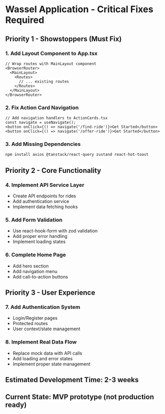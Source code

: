 # Wassel Application - Critical Fixes Required

## Priority 1 - Showstoppers (Must Fix)

### 1. Add Layout Component to App.tsx
```tsx
// Wrap routes with MainLayout component
<BrowserRouter>
  <MainLayout>
    <Routes>
      // ... existing routes
    </Routes>
  </MainLayout>
</BrowserRouter>
```

### 2. Fix Action Card Navigation
```tsx
// Add navigation handlers to ActionCards.tsx
const navigate = useNavigate();
<button onClick={() => navigate('/find-ride')}>Get Started</button>
<button onClick={() => navigate('/offer-ride')}>Get Started</button>
```

### 3. Add Missing Dependencies
```bash
npm install axios @tanstack/react-query zustand react-hot-toast
```

## Priority 2 - Core Functionality

### 4. Implement API Service Layer
- Create API endpoints for rides
- Add authentication service
- Implement data fetching hooks

### 5. Add Form Validation
- Use react-hook-form with zod validation
- Add proper error handling
- Implement loading states

### 6. Complete Home Page
- Add hero section
- Add navigation menu
- Add call-to-action buttons

## Priority 3 - User Experience

### 7. Add Authentication System
- Login/Register pages
- Protected routes
- User context/state management

### 8. Implement Real Data Flow
- Replace mock data with API calls
- Add loading and error states
- Implement proper state management

## Estimated Development Time: 2-3 weeks
## Current State: MVP prototype (not production ready)